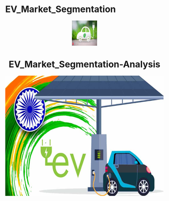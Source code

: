 # EV_Market_Segmentation

<p align="center"> 
  <img src="images/1.jfif" alt="1.jfif" width="80px" height="80px">
<h1 align="center"> EV_Market_Segmentation-Analysis  </h1> 
     
<p align="center"> 
<img src="images/all.jpg" alt="all.jpg" height="382px">
</p>
